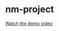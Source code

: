 # nm-project
[Watch the demo video](https://drive.google.com/file/d/1nxhkJXkf5dJi0zdrYdxlfsoAv0n9WNzc/view?usp=sharing)


